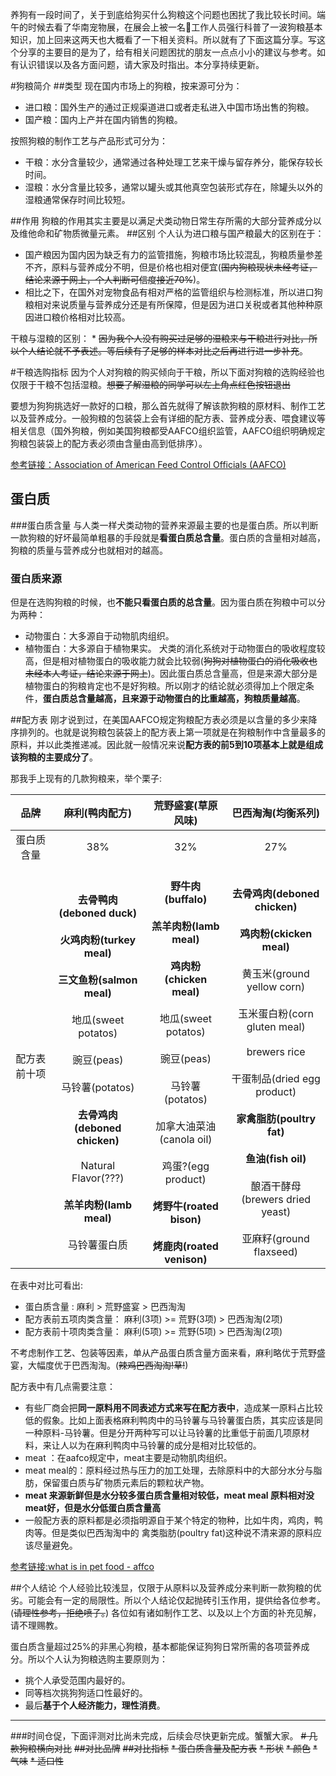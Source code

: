 
养狗有一段时间了，关于到底给狗买什么狗粮这个问题也困扰了我比较长时间。端午的时候去看了华南宠物展，在展会上被一名工作人员强行科普了一波狗粮基本知识，加上回来这两天也大概看了一下相关资料。所以就有了下面这篇分享。写这个分享的主要目的是为了，给有相关问题困扰的朋友一点点小小的建议与参考。如有认识错误以及各方面问题，请大家及时指出。本分享持续更新。


#狗粮简介
##类型
现在国内市场上的狗粮，按来源可分为：
 
 * 进口粮：国外生产的通过正规渠道进口或者走私进入中国市场出售的狗粮。
 * 国产粮：国内上产并在国内销售的狗粮。
 
 按照狗粮的制作工艺与产品形式可分为：
 
 * 干粮：水分含量较少，通常通过各种处理工艺来干燥与留存养分，能保存较长时间。
 * 湿粮：水分含量比较多，通常以罐头或其他真空包装形式存在，除罐头以外的湿粮通常保存时间比较短。
	
##作用
狗粮的作用其实主要是以满足犬类动物日常生存所需的大部分营养成分以及维他命和矿物质微量元素。
##区别
个人认为进口粮与国产粮最大的区别在于：

* 国产粮因为国内因为缺乏有力的监管措施，狗粮市场比较混乱，狗粮质量参差不齐，原料与营养成分不明，但是价格也相对便宜(~~国内狗粮现状未经考证，结论来源于网上，个人判断可信度接近70%~~)。
* 相比之下，在国外对宠物食品有相对严格的监管组织与检测标准，所以进口狗粮相对来说质量与营养成分还是有所保障，但是因为进口关税或者其他种种原因进口粮价格相对比较高。

干粮与湿粮的区别：
	* ~~因为我个人没有购买过足够的湿粮来与干粮进行对比，所以个人结论就不予表述。等后续有了足够的样本对比之后再进行进一步补充~~。
	
#干粮选购指标
因为个人对狗粮的购买倾向于干粮，所以下面对狗粮的选购经验也仅限于干粮不包括湿粮。~~想要了解湿粮的同学可以左上角点红色按钮退出~~

要想为狗狗挑选好一款好的口粮，那么首先就得了解该款狗粮的原材料、制作工艺以及营养成分。一般狗粮的包装袋上会有详细的配方表、营养成分表、喂食建议等相关信息（国外狗粮，例如美国狗粮都受AAFCO组织监管，AAFCO组织明确规定狗粮包装袋上的配方表必须由含量由高到低排序）。

[参考链接：Association of American Feed Control Officials (AAFCO)](http://www.aafco.org)
## 蛋白质
###蛋白质含量
与人类一样犬类动物的营养来源最主要的也是蛋白质。所以判断一款狗粮的好坏最简单粗暴的手段就是**看蛋白质总含量**。蛋白质的含量相对越高，狗粮的质量与营养成分也就相对的越高。
### 蛋白质来源
但是在选购狗粮的时候，也**不能只看蛋白质的总含量**。因为蛋白质在狗粮中可以分为两种：
* 动物蛋白：大多源自于动物肌肉组织。
* 植物蛋白：大多源自于植物果实。
犬类的消化系统对于动物蛋白的吸收程度较高，但是相对植物蛋白的吸收能力就会比较弱(~~狗狗对植物蛋白的消化吸收也未经本人考证，结论来源于网上~~)。因此蛋白质总含量高，但是来源大部分是植物蛋白的狗粮肯定也不是好狗粮。所以刚才的结论就必须得加上个限定条件，**蛋白质总含量越高，且来源于动物蛋白的比重越高，狗粮质量越高**。

##配方表
刚才说到过，在美国AAFCO规定狗粮配方表必须是以含量的多少来降序排列的。也就是说狗粮包装袋上的配方表上第一项就是在狗粮制作中含量最多的原料，并以此类推递减。因此就一般情况来说**配方表的前5到10项基本上就是组成该狗粮的主要成分了**。

那我手上现有的几款狗粮来，举个栗子:

品牌|麻利(鸭肉配方)|荒野盛宴(草原风味)|巴西淘淘(均衡系列)
 :---: | :---: | :---: | :---: 
蛋白质含量 | 38% | 32%| 27%
配方表前十项|<br>**去骨鸭肉(deboned duck)**</br><br>**火鸡肉粉(turkey meal)**</br><br>**三文鱼粉(salmon meal)**</br><br>地瓜(sweet potatos)</br><br>豌豆(peas)</br><br>马铃薯(potatos)</br><br>**去骨鸡肉(deboned chicken)**</br><br>Natural Flavor(???)</br><br>**羔羊肉粉(lamb meal)**</br><br>马铃薯蛋白质</br> |<br> **野牛肉(buffalo)**</br><br>**羔羊肉粉(lamb meal)**</br><br>**鸡肉粉(chicken meal)**</br><br>地瓜(sweet potatos)</br><br>豌豆(peas)</br><br>马铃薯(potatos)</br><br>加拿大油菜油(canola oil)</br><br>鸡蛋?(egg product)</br><br>**烤野牛(roated bison)**</br><br>**烤鹿肉(roated venison)** | <br>**去骨鸡肉(deboned chicken)**</br><br>**鸡肉粉(ckicken meal)**</br><br>黄玉米(ground yellow corn)</br><br>玉米蛋白粉(corn gluten meal)</br><br>brewers rice</br><br>干蛋制品(dried egg product)</br><br>**家禽脂肪(poultry fat)**</br><br>**鱼油(fish oil)**</br><br>酿酒干酵母(brewers dried yeast)</br><br>亚麻籽(ground flaxseed)</br>

在表中对比可看出:
* 蛋白质含量 : 麻利 > 荒野盛宴  > 巴西淘淘
* 配方表前五项肉类含量： 麻利(3项) >= 荒野(3项) > 巴西淘淘(2项)
* 配方表前十项肉类含量： 麻利(5项) >= 荒野(5项) > 巴西淘淘(2项)

不考虑制作工艺、包装等因素，单从产品蛋白质含量方面来看，麻利略优于荒野盛宴，大幅度优于巴西淘淘。(~~辣鸡巴西淘淘!草!~~)

配方表中有几点需要注意：
* 有些厂商会把**同一原料用不同表述方式来写在配方表中**，造成某一原料占比较低的假象。比如上面表格麻利鸭肉中的马铃薯与马铃薯蛋白质，其实应该是同一种原料-马铃薯。但是分开两种写可以让马铃薯的比重低于前面几项原材料，来让人以为在麻利鸭肉中马铃薯的成分是相对比较低的。
* meat ：在aafco规定中，meat主要是动物肌肉组织。
* meat meal的：原料经过热与压力的加工处理，去除原料中的大部分水分与脂肪，保留蛋白质与矿物质元素后的颗粒状产物。
* **meat 来源新鲜但是水分较多蛋白质含量相对较低，meat meal 原料相对没meat好，但是水分低蛋白质含量高**
* 一般配方表的原料都是必须指明源自于某个特定的物种，比如牛肉，鸡肉，鸭肉等。但是类似巴西淘淘中的 禽类脂肪(poultry fat)这种说不清来源的原料应该尽量避免。

[参考链接:what is in pet food - affco](http://www.aafco.org/consumers/what-is-in-pet-food)

##个人结论
个人经验比较浅显，仅限于从原料以及营养成分来判断一款狗粮的优劣。可能会有一定的局限性。所以个人结论仅起抛砖引玉作用，提供给各位参考。(~~请理性参考，拒绝喷子。~~) 各位如有诸如制作工艺、以及以上个方面的补充见解，请不理赐教。

蛋白质含量超过25%的非黑心狗粮，基本都能保证狗狗日常所需的各项营养成分。所以个人认为狗粮选购主要原则为：
* 挑个人承受范围内最好的。
* 同等档次挑狗狗适口性最好的。
* 最后**基于个人经济能力，理性消费**。






***
###时间仓促，下面评测对比尚未完成，后续会尽快更新完成。蟹蟹大家。
~~# 几款狗粮横向对比~~
~~##对比品牌~~
~~##对比指标~~
~~* 蛋白质含量及配方表~~
~~* 形状~~
~~* 颜色~~
~~* 气味~~
~~* 适口性~~


